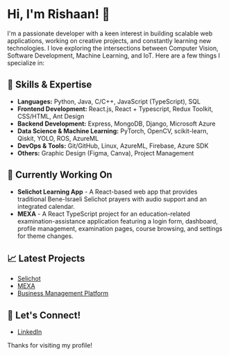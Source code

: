 # Hi, I'm Rishaan! 👋

I'm a passionate developer with a keen interest in building scalable web applications, working on creative projects, and constantly learning new technologies. I love exploring the intersections between Computer Vision, Software Development, Machine Learning, and IoT. Here are a few things I specialize in:

## 🚀 Skills & Expertise
- **Languages:** Python, Java, C/C++, JavaScript (TypeScript), SQL
- **Frontend Development:** React.js, React + Typescript, Redux Toolkit, CSS/HTML, Ant Design
- **Backend Development:** Express, MongoDB, Django, Microsoft Azure
- **Data Science & Machine Learning:** PyTorch, OpenCV, scikit-learn, Qiskit, YOLO, ROS, AzureML
- **DevOps & Tools:** Git/GitHub, Linux, AzureML, Firebase, Azure SDK
- **Others:** Graphic Design (Figma, Canva), Project Management

## 🌱 Currently Working On
- **Selichot Learning App** - A React-based web app that provides traditional Bene-Israeli Selichot prayers with audio support and an integrated calendar.
- **MEXA** - A React TypeScript project for an education-related examination-assistance application featuring a login form, dashboard, profile management, examination pages, course browsing, and settings for theme changes.

## 📈 Latest Projects
- [Selichot](https://github.com/rishn/Selichot)
- [MEXA](https://github.com/rishn/mexa)
- [Business Management Platform](https://github.com/rishn/MERN-Project-Company)

## 💬 Let's Connect!
- [LinkedIn](https://www.linkedin.com/in/rishn)

Thanks for visiting my profile!
